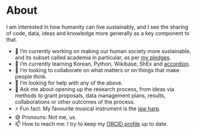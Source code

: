 # About

I am interested in how humanity can live sustainably, and I see the sharing of code, data, ideas and knowledge more generally as a key component to that.

- 🔭 I’m currently working on making our human society more sustainable, and its subset called academia in particular, as per [my pledges](https://github.com/Daniel-Mietchen/pledges).
- 🌱 I’m currently learning Korean, Python, Wikibase, ShEx and [accordion](https://commons.wikimedia.org/wiki/File:Wiki_loves_Music_-_Hamburg-5701.jpg).
- 👯 I’m looking to collaborate on what matters or on things that make people think.
- 🤔 I’m looking for help with any of the above.
- 💬 Ask me about opening up the research process, from ideas via methods to grant proposals, data management plans, results, collaborations or other outcomes of the process.
- ⚡ Fun fact: My favourite musical instrument is the [jaw harp](https://commons.wikimedia.org/wiki/File:Wiki_loves_Music_-_Hamburg-5811_(cropped).jpg).
- 😄 Pronouns: Not me, us.
- 📫 How to reach me: I try to keep my [ORCID profile](https://orcid.org/0000-0001-9488-1870) up to date.
